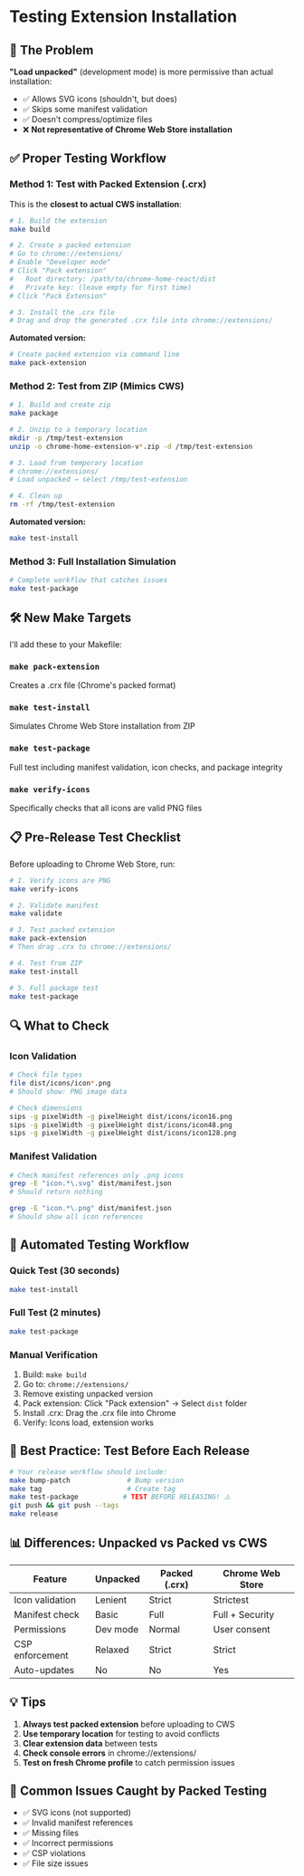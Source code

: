 # Testing Extension Installation

## 🚨 The Problem

**"Load unpacked"** (development mode) is more permissive than actual installation:
- ✅ Allows SVG icons (shouldn't, but does)
- ✅ Skips some manifest validation
- ✅ Doesn't compress/optimize files
- ❌ **Not representative of Chrome Web Store installation**

## ✅ Proper Testing Workflow

### Method 1: Test with Packed Extension (.crx)

This is the **closest to actual CWS installation**:

```bash
# 1. Build the extension
make build

# 2. Create a packed extension
# Go to chrome://extensions/
# Enable "Developer mode"
# Click "Pack extension"
#   Root directory: /path/to/chrome-home-react/dist
#   Private key: (leave empty for first time)
# Click "Pack Extension"

# 3. Install the .crx file
# Drag and drop the generated .crx file into chrome://extensions/
```

**Automated version:**
```bash
# Create packed extension via command line
make pack-extension
```

### Method 2: Test from ZIP (Mimics CWS)

```bash
# 1. Build and create zip
make package

# 2. Unzip to a temporary location
mkdir -p /tmp/test-extension
unzip -o chrome-home-extension-v*.zip -d /tmp/test-extension

# 3. Load from temporary location
# chrome://extensions/
# Load unpacked → select /tmp/test-extension

# 4. Clean up
rm -rf /tmp/test-extension
```

**Automated version:**
```bash
make test-install
```

### Method 3: Full Installation Simulation

```bash
# Complete workflow that catches issues
make test-package
```

## 🛠️ New Make Targets

I'll add these to your Makefile:

### `make pack-extension`
Creates a .crx file (Chrome's packed format)

### `make test-install`
Simulates Chrome Web Store installation from ZIP

### `make test-package`
Full test including manifest validation, icon checks, and package integrity

### `make verify-icons`
Specifically checks that all icons are valid PNG files

## 📋 Pre-Release Test Checklist

Before uploading to Chrome Web Store, run:

```bash
# 1. Verify icons are PNG
make verify-icons

# 2. Validate manifest
make validate

# 3. Test packed extension
make pack-extension
# Then drag .crx to chrome://extensions/

# 4. Test from ZIP
make test-install

# 5. Full package test
make test-package
```

## 🔍 What to Check

### Icon Validation
```bash
# Check file types
file dist/icons/icon*.png
# Should show: PNG image data

# Check dimensions
sips -g pixelWidth -g pixelHeight dist/icons/icon16.png
sips -g pixelWidth -g pixelHeight dist/icons/icon48.png
sips -g pixelWidth -g pixelHeight dist/icons/icon128.png
```

### Manifest Validation
```bash
# Check manifest references only .png icons
grep -E "icon.*\.svg" dist/manifest.json
# Should return nothing

grep -E "icon.*\.png" dist/manifest.json
# Should show all icon references
```

## 🚀 Automated Testing Workflow

### Quick Test (30 seconds)
```bash
make test-install
```

### Full Test (2 minutes)
```bash
make test-package
```

### Manual Verification
1. Build: `make build`
2. Go to: `chrome://extensions/`
3. Remove existing unpacked version
4. Pack extension: Click "Pack extension" → Select `dist` folder
5. Install .crx: Drag the .crx file into Chrome
6. Verify: Icons load, extension works

## 🎯 Best Practice: Test Before Each Release

```bash
# Your release workflow should include:
make bump-patch              # Bump version
make tag                     # Create tag
make test-package           # TEST BEFORE RELEASING! ⚠️
git push && git push --tags
make release
```

## 📊 Differences: Unpacked vs Packed vs CWS

| Feature | Unpacked | Packed (.crx) | Chrome Web Store |
|---------|----------|---------------|------------------|
| Icon validation | Lenient | Strict | Strictest |
| Manifest check | Basic | Full | Full + Security |
| Permissions | Dev mode | Normal | User consent |
| CSP enforcement | Relaxed | Strict | Strict |
| Auto-updates | No | No | Yes |

## 💡 Tips

1. **Always test packed extension** before uploading to CWS
2. **Use temporary location** for testing to avoid conflicts
3. **Clear extension data** between tests
4. **Check console errors** in chrome://extensions/
5. **Test on fresh Chrome profile** to catch permission issues

## 🐛 Common Issues Caught by Packed Testing

- ✅ SVG icons (not supported)
- ✅ Invalid manifest references
- ✅ Missing files
- ✅ Incorrect permissions
- ✅ CSP violations
- ✅ File size issues
